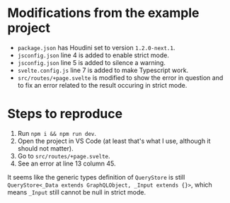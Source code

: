 # Modifications from the example project

- `package.json` has Houdini set to version `1.2.0-next.1`.
- `jsconfig.json` line 4 is added to enable strict mode.
- `jsconfig.json` line 5 is added to silence a warning.
- `svelte.config.js` line 7 is added to make Typescript work.
- `src/routes/+page.svelte` is modified to show the error in question and to fix
an error related to the result occuring in strict mode.

# Steps to reproduce

1. Run `npm i && npm run dev`.
2. Open the project in VS Code (at least that's what I use, although it should
not matter).
3. Go to `src/routes/+page.svelte`.
4. See an error at line 13 column 45.

It seems like the generic types definition of `QueryStore` is still
`QueryStore<_Data extends GraphQLObject, _Input extends {}>`, which means
`_Input` still cannot be null in strict mode.
